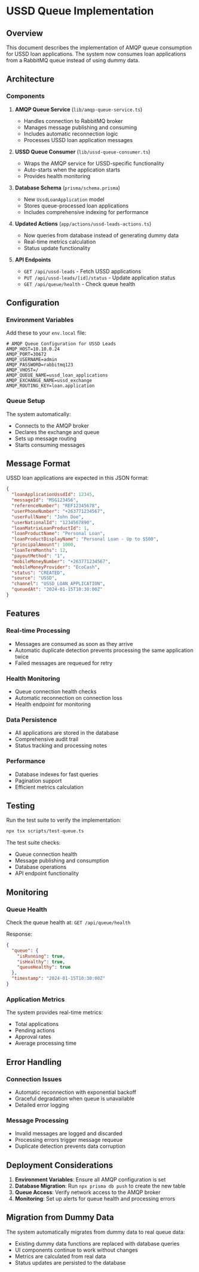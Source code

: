 # USSD Queue Implementation

## Overview

This document describes the implementation of AMQP queue consumption for USSD loan applications. The system now consumes loan applications from a RabbitMQ queue instead of using dummy data.

## Architecture

### Components

1. **AMQP Queue Service** (`lib/amqp-queue-service.ts`)
   - Handles connection to RabbitMQ broker
   - Manages message publishing and consuming
   - Includes automatic reconnection logic
   - Processes USSD loan application messages

2. **USSD Queue Consumer** (`lib/ussd-queue-consumer.ts`)
   - Wraps the AMQP service for USSD-specific functionality
   - Auto-starts when the application starts
   - Provides health monitoring

3. **Database Schema** (`prisma/schema.prisma`)
   - New `UssdLoanApplication` model
   - Stores queue-processed loan applications
   - Includes comprehensive indexing for performance

4. **Updated Actions** (`app/actions/ussd-leads-actions.ts`)
   - Now queries from database instead of generating dummy data
   - Real-time metrics calculation
   - Status update functionality

5. **API Endpoints**
   - `GET /api/ussd-leads` - Fetch USSD applications
   - `PUT /api/ussd-leads/[id]/status` - Update application status
   - `GET /api/queue/health` - Check queue health

## Configuration

### Environment Variables

Add these to your `env.local` file:

```env
# AMQP Queue Configuration for USSD Leads
AMQP_HOST=10.10.0.24
AMQP_PORT=30672
AMQP_USERNAME=admin
AMQP_PASSWORD=rabbitmq123
AMQP_VHOST=/
AMQP_QUEUE_NAME=ussd_loan_applications
AMQP_EXCHANGE_NAME=ussd_exchange
AMQP_ROUTING_KEY=loan.application
```

### Queue Setup

The system automatically:
- Connects to the AMQP broker
- Declares the exchange and queue
- Sets up message routing
- Starts consuming messages

## Message Format

USSD loan applications are expected in this JSON format:

```json
{
  "loanApplicationUssdId": 12345,
  "messageId": "MSG123456",
  "referenceNumber": "REF12345678",
  "userPhoneNumber": "+263771234567",
  "userFullName": "John Doe",
  "userNationalId": "1234567890",
  "loanMatrixLoanProductId": 1,
  "loanProductName": "Personal Loan",
  "loanProductDisplayName": "Personal Loan - Up to $500",
  "principalAmount": 1000,
  "loanTermMonths": 12,
  "payoutMethod": "1",
  "mobileMoneyNumber": "+263771234567",
  "mobileMoneyProvider": "EcoCash",
  "status": "CREATED",
  "source": "USSD",
  "channel": "USSD_LOAN_APPLICATION",
  "queuedAt": "2024-01-15T10:30:00Z"
}
```

## Features

### Real-time Processing
- Messages are consumed as soon as they arrive
- Automatic duplicate detection prevents processing the same application twice
- Failed messages are requeued for retry

### Health Monitoring
- Queue connection health checks
- Automatic reconnection on connection loss
- Health endpoint for monitoring

### Data Persistence
- All applications are stored in the database
- Comprehensive audit trail
- Status tracking and processing notes

### Performance
- Database indexes for fast queries
- Pagination support
- Efficient metrics calculation

## Testing

Run the test suite to verify the implementation:

```bash
npx tsx scripts/test-queue.ts
```

The test suite checks:
- Queue connection health
- Message publishing and consumption
- Database operations
- API endpoint functionality

## Monitoring

### Queue Health
Check the queue health at: `GET /api/queue/health`

Response:
```json
{
  "queue": {
    "isRunning": true,
    "isHealthy": true,
    "queueHealthy": true
  },
  "timestamp": "2024-01-15T10:30:00Z"
}
```

### Application Metrics
The system provides real-time metrics:
- Total applications
- Pending actions
- Approval rates
- Average processing time

## Error Handling

### Connection Issues
- Automatic reconnection with exponential backoff
- Graceful degradation when queue is unavailable
- Detailed error logging

### Message Processing
- Invalid messages are logged and discarded
- Processing errors trigger message requeue
- Duplicate detection prevents data corruption

## Deployment Considerations

1. **Environment Variables**: Ensure all AMQP configuration is set
2. **Database Migration**: Run `npx prisma db push` to create the new table
3. **Queue Access**: Verify network access to the AMQP broker
4. **Monitoring**: Set up alerts for queue health and processing errors

## Migration from Dummy Data

The system automatically migrates from dummy data to real queue data:
- Existing dummy data functions are replaced with database queries
- UI components continue to work without changes
- Metrics are calculated from real data
- Status updates are persisted to the database
